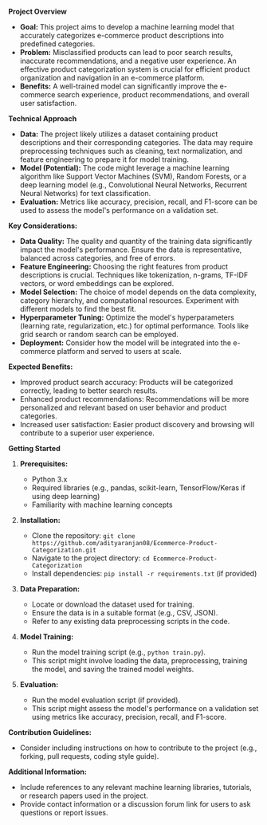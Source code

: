 
**Project Overview**

* **Goal:** This project aims to develop a machine learning model that accurately categorizes e-commerce product descriptions into predefined categories.
* **Problem:** Misclassified products can lead to poor search results, inaccurate recommendations, and a negative user experience. An effective product categorization system is crucial for efficient product organization and navigation in an e-commerce platform.
* **Benefits:** A well-trained model can significantly improve the e-commerce search experience, product recommendations, and overall user satisfaction.

**Technical Approach**

* **Data:** The project likely utilizes a dataset containing product descriptions and their corresponding categories. The data may require preprocessing techniques such as cleaning, text normalization, and feature engineering to prepare it for model training.
* **Model (Potential):** The code might leverage a machine learning algorithm like Support Vector Machines (SVM), Random Forests, or a deep learning model (e.g., Convolutional Neural Networks, Recurrent Neural Networks) for text classification.
* **Evaluation:** Metrics like accuracy, precision, recall, and F1-score can be used to assess the model's performance on a validation set.

**Key Considerations:**

* **Data Quality:** The quality and quantity of the training data significantly impact the model's performance. Ensure the data is representative, balanced across categories, and free of errors.
* **Feature Engineering:** Choosing the right features from product descriptions is crucial. Techniques like tokenization, n-grams, TF-IDF vectors, or word embeddings can be explored.
* **Model Selection:** The choice of model depends on the data complexity, category hierarchy, and computational resources. Experiment with different models to find the best fit.
* **Hyperparameter Tuning:** Optimize the model's hyperparameters (learning rate, regularization, etc.) for optimal performance. Tools like grid search or random search can be employed.
* **Deployment:** Consider how the model will be integrated into the e-commerce platform and served to users at scale.

**Expected Benefits:**

* Improved product search accuracy: Products will be categorized correctly, leading to better search results.
* Enhanced product recommendations: Recommendations will be more personalized and relevant based on user behavior and product categories.
* Increased user satisfaction: Easier product discovery and browsing will contribute to a superior user experience.

**Getting Started**

1. **Prerequisites:**
   - Python 3.x
   - Required libraries (e.g., pandas, scikit-learn, TensorFlow/Keras if using deep learning)
   - Familiarity with machine learning concepts

2. **Installation:**
   - Clone the repository: `git clone https://github.com/adityaranjan08/Ecommerce-Product-Categorization.git`
   - Navigate to the project directory: `cd Ecommerce-Product-Categorization`
   - Install dependencies: `pip install -r requirements.txt` (if provided)

3. **Data Preparation:**
   - Locate or download the dataset used for training.
   - Ensure the data is in a suitable format (e.g., CSV, JSON).
   - Refer to any existing data preprocessing scripts in the code.

4. **Model Training:**
   - Run the model training script (e.g., `python train.py`).
   - This script might involve loading the data, preprocessing, training the model, and saving the trained model weights.

5. **Evaluation:**
   - Run the model evaluation script (if provided).
   - This script might assess the model's performance on a validation set using metrics like accuracy, precision, recall, and F1-score.

**Contribution Guidelines:**

- Consider including instructions on how to contribute to the project (e.g., forking, pull requests, coding style guide).

**Additional Information:**

* Include references to any relevant machine learning libraries, tutorials, or research papers used in the project.
* Provide contact information or a discussion forum link for users to ask questions or report issues.

